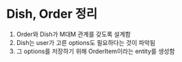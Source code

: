 # Dish, Order 정리



1. Order와 Dish가 M대M 관계를 갖도록 설계함
2. Dish는 user가 고른 options도 필요하다는 것이 파악됨
3. 그 options를 저장하기 위해 OrderItem이라는 entity를 생성함